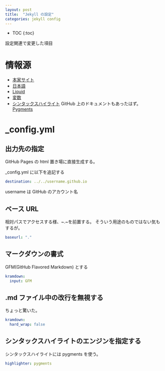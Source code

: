 ```yaml
---
layout: post
title:  "Jekyll の設定"
categories: jekyll config
---
```

* TOC
{:toc}

設定関連で変更した項目

# 情報源

- [本家サイト](http://jekyllrb.com/)
- [日本語](https://jekyllrb-ja.github.io/)
- [Liquid](http://wiki.shopify.com/Liquid)
- [変数](http://jekyllrb-ja.github.io/docs/variables/)
- [シンタックスハイライト](http://hhsprings.pinoko.jp/site-hhs/2015/06/pygments%E3%81%AE%E5%AF%BE%E5%BF%9C%E8%A8%80%E8%AA%9E%E4%B8%80%E8%A6%A7/)
GitHub 上のドキュメントもあったはず。
[Pygments](http://pygments.org/languages/)




# _config.yml

## 出力先の指定
GitHub Pages の html 置き場に直接生成する。

_config.yml に以下を追記する

```yaml
destination: ../../username.github.io
```

username は GitHub のアカウント名

## ベース URL
相対パスでアクセスする様、~.~を前置する。
そういう用途のものではない気もするが。

```yaml
baseurl: "."
```

## マークダウンの書式
GFM(GitHub Flavored Markdown) とする


```yaml
kramdown:
  input: GFM
```

## .md ファイル中の改行を無視する
ちょっと驚いた。

```yaml
kramdown:
  hard_wrap: false
```

## シンタックスハイライトのエンジンを指定する
シンタックスハイライトには pygments を使う。

```yaml
highlighter: pygments
```

